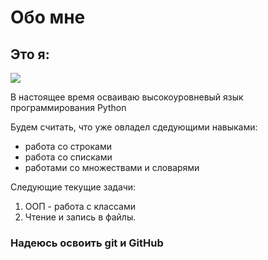 # Обо мне

## Это я:

![](dangeran.jpg)

В настоящее время осваиваю высокоуровневый язык программирования Python

Будем считать, что уже овладел сдедующими навыками:

- работа со строками
- работа со списками
- работами со множествами и словарями

Следующие текущие задачи:
1. ООП - работа с классами
2. Чтение и запись в файлы.

### Надеюсь освоить git и GitHub